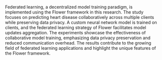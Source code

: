 Federated learning, a decentralized
model training paradigm, is implemented using the
Flower framework in this research. The study
focuses on predicting heart disease collaboratively
across multiple clients while preserving data
privacy. A custom neural network model is trained
on clients, and the federated learning strategy of
Flower facilitates model updates aggregation. The
experiments showcase the effectiveness of
collaborative model training, emphasizing data
privacy preservation and reduced communication
overhead. The results contribute to the growing
field of federated learning applications and
highlight the unique features of the Flower
framework.
